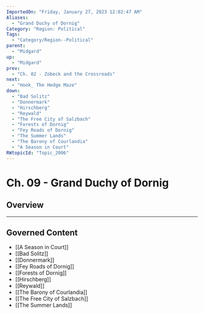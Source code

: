 ```yaml
---
ImportedOn: "Friday, January 27, 2023 12:02:47 AM"
Aliases:
  - "Grand Duchy of Dornig"
Category: "Region: Political"
Tags:
  - "Category/Region--Political"
parent:
  - "Midgard"
up:
  - "Midgard"
prev:
  - "Ch. 02 - Zobeck and the Crossroads"
next:
  - "Hook_ The Hedge Maze"
down:
  - "Bad Solitz"
  - "Donnermark"
  - "Hirschberg"
  - "Reywald"
  - "The Free City of Salzbach"
  - "Forests of Dornig"
  - "Fey Roads of Dornig"
  - "The Summer Lands"
  - "The Barony of Courlandia"
  - "A Season in Court"
RWtopicId: "Topic_2006"
---
```

# Ch. 09 - Grand Duchy of Dornig
## Overview
---
## Governed Content
- [[A Season in Court]]
- [[Bad Solitz]]
- [[Donnermark]]
- [[Fey Roads of Dornig]]
- [[Forests of Dornig]]
- [[Hirschberg]]
- [[Reywald]]
- [[The Barony of Courlandia]]
- [[The Free City of Salzbach]]
- [[The Summer Lands]]

